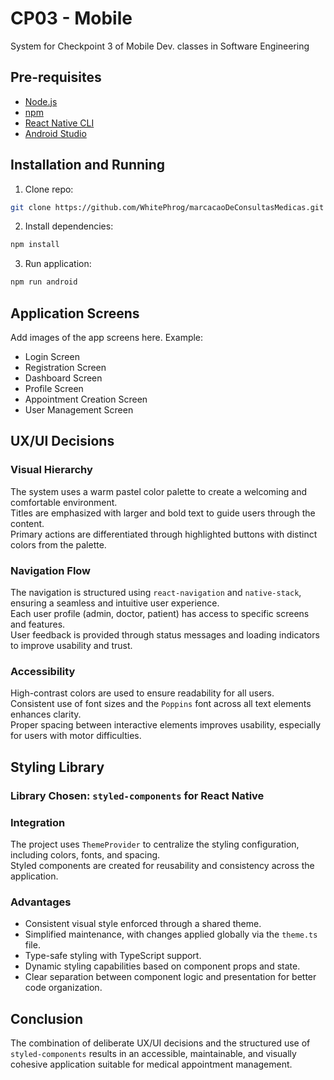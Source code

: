 
# CP03 - Mobile  
System for Checkpoint 3 of Mobile Dev. classes in Software Engineering  

## Pre-requisites  

- [Node.js](https://nodejs.org/)  
- [npm](https://www.npmjs.com/)  
- [React Native CLI](https://reactnative.dev/docs/environment-setup)  
- [Android Studio](https://developer.android.com/studio)  

## Installation and Running  

1. Clone repo:  
```bash
git clone https://github.com/WhitePhrog/marcacaoDeConsultasMedicas.git
```  

2. Install dependencies:  
```bash
npm install
```  

3. Run application:  
```bash
npm run android
```  

## Application Screens  

Add images of the app screens here. Example:  

- Login Screen  
- Registration Screen  
- Dashboard Screen  
- Profile Screen  
- Appointment Creation Screen  
- User Management Screen  

## UX/UI Decisions  

### Visual Hierarchy  

The system uses a warm pastel color palette to create a welcoming and comfortable environment.  
Titles are emphasized with larger and bold text to guide users through the content.  
Primary actions are differentiated through highlighted buttons with distinct colors from the palette.  

### Navigation Flow  

The navigation is structured using `react-navigation` and `native-stack`, ensuring a seamless and intuitive user experience.  
Each user profile (admin, doctor, patient) has access to specific screens and features.  
User feedback is provided through status messages and loading indicators to improve usability and trust.  

### Accessibility  

High-contrast colors are used to ensure readability for all users.  
Consistent use of font sizes and the `Poppins` font across all text elements enhances clarity.  
Proper spacing between interactive elements improves usability, especially for users with motor difficulties.  

## Styling Library  

### Library Chosen: `styled-components` for React Native  

### Integration  

The project uses `ThemeProvider` to centralize the styling configuration, including colors, fonts, and spacing.  
Styled components are created for reusability and consistency across the application.  

### Advantages  

- Consistent visual style enforced through a shared theme.  
- Simplified maintenance, with changes applied globally via the `theme.ts` file.  
- Type-safe styling with TypeScript support.  
- Dynamic styling capabilities based on component props and state.  
- Clear separation between component logic and presentation for better code organization.  

## Conclusion  

The combination of deliberate UX/UI decisions and the structured use of `styled-components` results in an accessible, maintainable, and visually cohesive application suitable for medical appointment management.
